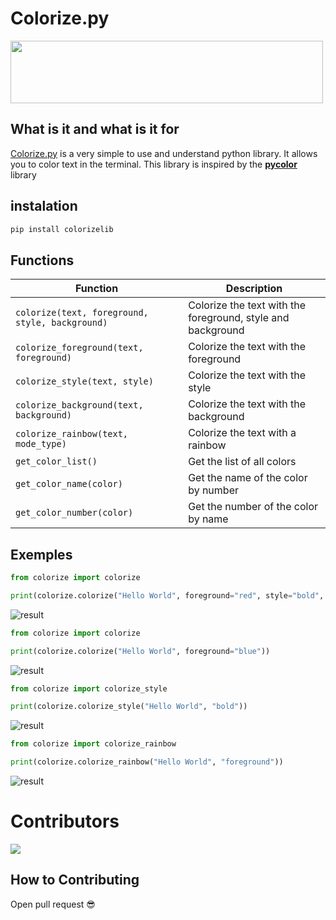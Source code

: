 # Colorize.py

<div>
  <img src="https://media.discordapp.net/attachments/887158781832749086/1041802474782199818/Colorize_logo.png" width="500px" height="100px">
</div>

## What is it and what is it for

[Colorize.py](https://pypi.org/project/colorizelib/) is a very simple to use and understand python library. It allows you to color text in the terminal.
This library is inspired by the **[pycolor](https://github.com/wdrach/pycolor)** library

## instalation

```bash
pip install colorizelib
```

## Functions

| Function | Description |
| --- | --- |
| `colorize(text, foreground, style, background)` | Colorize the text with the foreground, style and background |
| `colorize_foreground(text, foreground)` | Colorize the text with the foreground |
| `colorize_style(text, style)` | Colorize the text with the style |
| `colorize_background(text, background)` | Colorize the text with the background |
| `colorize_rainbow(text, mode_type)` | Colorize the text with a rainbow |
| `get_color_list()` | Get the list of all colors |
| `get_color_name(color)` | Get the name of the color by number |
| `get_color_number(color)` | Get the number of the color by name |

## Exemples

```python
from colorize import colorize

print(colorize.colorize("Hello World", foreground="red", style="bold", background="blue"))
```
![result](https://media.discordapp.net/attachments/887158781832749086/1041831858494775396/image.png)

```python
from colorize import colorize

print(colorize.colorize("Hello World", foreground="blue"))
```
![result](https://media.discordapp.net/attachments/887158781832749086/1041832028854820974/image.png)

```python
from colorize import colorize_style

print(colorize.colorize_style("Hello World", "bold"))
```
![result](https://media.discordapp.net/attachments/887158781832749086/1041832167161991199/image.png)

```python
from colorize import colorize_rainbow

print(colorize.colorize_rainbow("Hello World", "foreground"))
```
![result](https://media.discordapp.net/attachments/887158781832749086/1041833768442396733/image.png)

# Contributors

<a href="https://github.com/Bielgomes/Colorize.py/graphs/contributors">
  <img src="https://contrib.rocks/image?repo=Bielgomes/Colorize.py"/>
</a>

## How to Contributing

Open pull request 😎